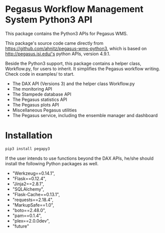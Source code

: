 
# Pegasus Workflow Management System Python3 API

This package contains the Python3 APIs for Pegasus WMS.

This package's source code came directly from https://github.com/ahnitz/pegasus-wms-python3, which is based on http://pegasus.isi.edu/'s python APIs, version 4.9.1.

Beside the Python3 support, this package contains a helper class, Workflow.py, for users to inherit. It simplifies the Pegasus workflow writing. Check code in examples/ to start.

* The DAX API (Versions 3) and the helper class Workflow.py
* The monitoring API
* The Stampede database API
* The Pegasus statistics API
* The Pegasus plots API
* Miscellaneous Pegasus utilities
* The Pegasus service, including the ensemble manager and dashboard

# Installation


```python
pip3 install pegapy3
```

If the user intends to use functions beyond the DAX APIs, he/she should install the following Python packages as well.

* "Werkzeug==0.14.1",
* "Flask==0.12.4",
* "Jinja2==2.8.1",
* "SQLAlchemy",
* "Flask-Cache==0.13.1",
* "requests==2.18.4",
* "MarkupSafe==1.0",
* "boto==2.48.0",
* "pam==0.1.4",
* "plex==2.0.0dev",
* "future"